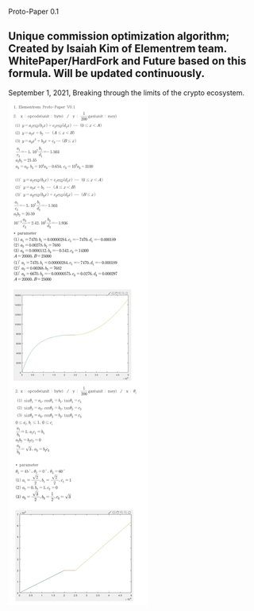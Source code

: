Proto-Paper 0.1

Unique commission optimization algorithm; Created by Isaiah Kim of Elementrem team.
WhitePaper/HardFork and Future based on this formula. Will be updated continuously.
------------------------------------------------------------------------------------
September 1, 2021, Breaking through the limits of the crypto ecosystem.
![](src/ELE-F01.png)
